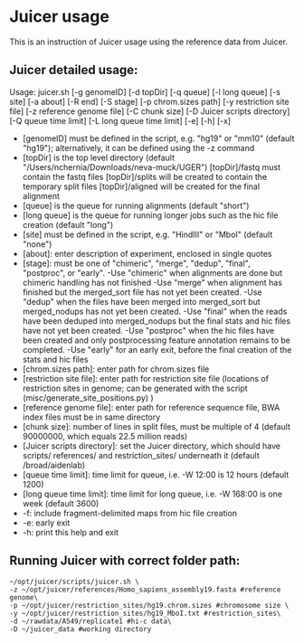 # Juicer usage

This is an instruction of Juicer usage using the reference data from Juicer.



## Juicer detailed usage:

  Usage: juicer.sh [-g genomeID] [-d topDir] [-q queue] [-l long queue] [-s site]
                 [-a about] [-R end] [-S stage] [-p chrom.sizes path]
                 [-y restriction site file] [-z reference genome file]
                 [-C chunk size] [-D Juicer scripts directory]
                 [-Q queue time limit] [-L long queue time limit] [-e] [-h] [-x]
  * [genomeID] must be defined in the script, e.g. "hg19" or "mm10" (default
  "hg19"); alternatively, it can be defined using the -z command
  * [topDir] is the top level directory (default
  "/Users/nchernia/Downloads/neva-muck/UGER")
     [topDir]/fastq must contain the fastq files
     [topDir]/splits will be created to contain the temporary split files
     [topDir]/aligned will be created for the final alignment
  * [queue] is the queue for running alignments (default "short")
  * [long queue] is the queue for running longer jobs such as the hic file
  creation (default "long")
  * [site] must be defined in the script, e.g.  "HindIII" or "MboI"
  (default "none")
  * [about]: enter description of experiment, enclosed in single quotes
  * [stage]: must be one of "chimeric", "merge", "dedup", "final", "postproc", or "early".
    -Use "chimeric" when alignments are done but chimeric handling has not finished
    -Use "merge" when alignment has finished but the merged_sort file has not
     yet been created.
    -Use "dedup" when the files have been merged into merged_sort but
     merged_nodups has not yet been created.
    -Use "final" when the reads have been deduped into merged_nodups but the
     final stats and hic files have not yet been created.
    -Use "postproc" when the hic files have been created and only
     postprocessing feature annotation remains to be completed.
    -Use "early" for an early exit, before the final creation of the stats and
     hic files
  * [chrom.sizes path]: enter path for chrom.sizes file
  * [restriction site file]: enter path for restriction site file (locations of
  restriction sites in genome; can be generated with the script
  (misc/generate_site_positions.py) )
  * [reference genome file]: enter path for reference sequence file, BWA index
  files must be in same directory
  * [chunk size]: number of lines in split files, must be multiple of 4
  (default 90000000, which equals 22.5 million reads)
  * [Juicer scripts directory]: set the Juicer directory,
  which should have scripts/ references/ and restriction_sites/ underneath it
  (default /broad/aidenlab)
  * [queue time limit]: time limit for queue, i.e. -W 12:00 is 12 hours
  (default 1200)
  * [long queue time limit]: time limit for long queue, i.e. -W 168:00 is one week
  (default 3600)
  * -f: include fragment-delimited maps from hic file creation
  * -e: early exit
  * -h: print this help and exit


## Running Juicer with correct folder path:

    ~/opt/juicer/scripts/juicer.sh \
    -z ~/opt/juicer/references/Homo_sapiens_assembly19.fasta #reference genome\
    -p ~/opt/juicer/restriction_sites/hg19.chrom.sizes #chromosome size \
    -y ~/opt/juicer/restriction_sites/hg19_MboI.txt #restriction_sites\
    -d ~/rawdata/A549/replicate1 #hi-c data\
    -D ~/juicer_data #working directory